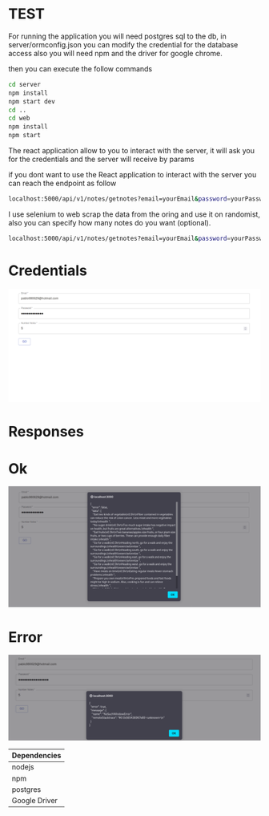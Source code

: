 # TEST

For running the application you will need postgres sql to the db, in server/ormconfig.json you can modify the credential for the database access
also you will need npm and the driver for google chrome.

then you can execute the follow commands
```bash
cd server 
npm install
npm start dev
cd ..
cd web
npm install 
npm start
```

The react application allow to you to interact with the server, it will ask you for the credentials and the server will receive by params

if you dont want to use the React application to interact with the server you can reach the endpoint as follow

```bash
localhost:5000/api/v1/notes/getnotes?email=yourEmail&password=yourPassword
```
 
 I use selenium to web scrap the data from the oring and use it on randomist, also you can specify how many notes do you want (optional).
  
```bash
localhost:5000/api/v1/notes/getnotes?email=yourEmail&password=yourPassword&numberNotes=5
```

# Credentials
![GUI application](./docs/assets/ArchLinux_2021-06-06_12-31-22.png)


# Responses
# Ok
![GUI application](./docs/assets/ArchLinux_2021-06-06_12-30-52.png)
# Error
![GUI application](./docs/assets/ArchLinux_2021-06-06_12-35-46.png)

| Dependencies        |
| ------------------- |
| nodejs              |
| npm                 |
| postgres            |
| Google Driver       |
  
